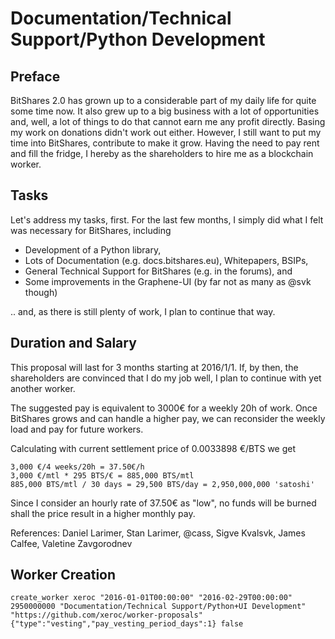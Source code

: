 Documentation/Technical Support/Python Development
==================================================

Preface
-------

BitShares 2.0 has grown up to a considerable part of my daily life for quite
some time now. It also grew up to a big business with a lot of opportunities
and, well, a lot of things to do that cannot earn me any profit directly.
Basing my work on donations didn't work out either. However, I still want to put
my time into BitShares, contribute to make it grow. Having the need to pay rent
and fill the fridge, I hereby as the shareholders to hire me as a blockchain
worker.

Tasks
-----

Let's address my tasks, first. For the last few months, I simply did what I felt
was necessary for BitShares, including

* Development of a Python library,
* Lots of Documentation (e.g. docs.bitshares.eu), Whitepapers, BSIPs,
* General Technical Support for BitShares (e.g. in the forums), and
* Some improvements in the Graphene-UI (by far not as many as @svk though)

.. and, as there is still plenty of work, I plan to continue that way.

Duration and Salary
-------------------

This proposal will last for 3 months starting at 2016/1/1. If, by then, the
shareholders are convinced that I do my job well, I plan to continue with yet
another worker.

The suggested pay is equivalent to 3000€ for a weekly 20h of work. Once
BitShares grows and can handle a higher pay, we can reconsider the weekly load
and pay for future workers.

Calculating with current settlement price of 0.0033898 €/BTS we get

    3,000 €/4 weeks/20h = 37.50€/h
    3,000 €/mtl * 295 BTS/€ = 885,000 BTS/mtl
    885,000 BTS/mtl / 30 days = 29,500 BTS/day = 2,950,000,000 'satoshi'

Since I consider an hourly rate of 37.50€ as "low", no funds will be burned
shall the price result in a higher monthly pay.

References: Daniel Larimer, Stan Larimer, @cass, Sigve Kvalsvk, James Calfee,
            Valetine Zavgorodnev

Worker Creation
---------------

    create_worker xeroc "2016-01-01T00:00:00" "2016-02-29T00:00:00" 2950000000 "Documentation/Technical Support/Python+UI Development" "https://github.com/xeroc/worker-proposals" {"type":"vesting","pay_vesting_period_days":1} false


